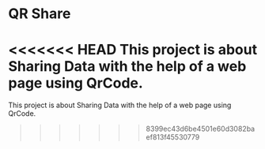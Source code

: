# QR Share 
<<<<<<< HEAD
This project is about Sharing Data with the help of a web page using QrCode.
=======
This project is about Sharing Data with the help of a web page using QrCode.

>>>>>>> 8399ec43d6be4501e60d3082baef813f45530779
